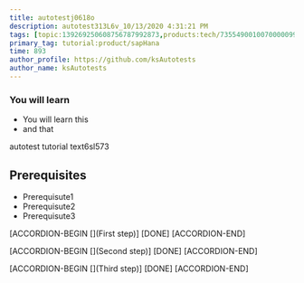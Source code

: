 ```yaml
---
title: autotestj0618o
description: autotest313L6v_10/13/2020 4:31:21 PM
tags: [topic:139269250608756787992873,products:tech/73554900100700000996,tutorial:experience/advanced]
primary_tag: tutorial:product/sapHana
time: 893
author_profile: https://github.com/ksAutotests
author_name: ksAutotests
---
```

### You will learn
- You will learn this
- and that

autotest tutorial text6sl573

## Prerequisites
- Prerequisute1
- Prerequisute2
- Prerequisute3

[ACCORDION-BEGIN [](First step)]
[DONE]
[ACCORDION-END]

[ACCORDION-BEGIN [](Second step)]
[DONE]
[ACCORDION-END]

[ACCORDION-BEGIN [](Third step)]
[DONE]
[ACCORDION-END]

